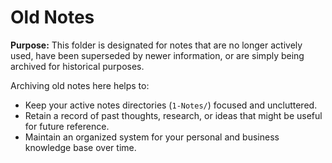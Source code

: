 # Old Notes

**Purpose:** This folder is designated for notes that are no longer actively used, have been superseded by newer information, or are simply being archived for historical purposes.

Archiving old notes here helps to:
*   Keep your active notes directories (`1-Notes/`) focused and uncluttered.
*   Retain a record of past thoughts, research, or ideas that might be useful for future reference.
*   Maintain an organized system for your personal and business knowledge base over time.